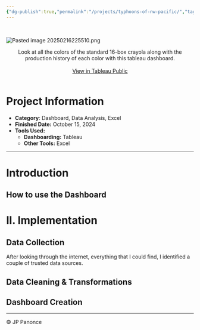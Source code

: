 ```yaml
---
{"dg-publish":true,"permalink":"/projects/typhoons-of-nw-pacific/","tags":["web-app","project","math"]}
---
```


<br>

![Pasted image 20250216225510.png](/img/user/Resources/Pasted%20image%2020250216225510.png)

<center>Look at all the colors of the standard 16-box crayola along with the production history of each color with this tableau dashboard.</center>
<br>
<center><a href="https://public.tableau.com/app/profile/john.paul.panonce/viz/PhilippineClimate/OVERVIEW">View in Tableau Public</a></center>

<br>

# Project Information

 - **Category**: Dashboard, Data Analysis, Excel
 - **Finished Date:** October 15, 2024
 - **Tools Used:**
	 - **Dashboarding:** Tableau
	 - **Other Tools:** Excel

---
# Introduction



## How to use the Dashboard

# II. Implementation

## Data Collection

After looking through the internet, everything that I could find, I identified a couple of trusted data sources.

## Data Cleaning & Transformations


## Dashboard Creation




---
©️ JP Panonce
